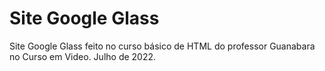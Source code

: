 # Site Google Glass
 Site Google Glass feito no curso básico de HTML do professor Guanabara no Curso em Video. 
Julho de 2022. 